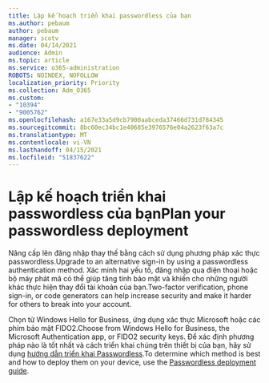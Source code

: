 ```yaml
---
title: Lập kế hoạch triển khai passwordless của bạn
ms.author: pebaum
author: pebaum
manager: scotv
ms.date: 04/14/2021
audience: Admin
ms.topic: article
ms.service: o365-administration
ROBOTS: NOINDEX, NOFOLLOW
localization_priority: Priority
ms.collection: Adm_O365
ms.custom:
- "10394"
- "9005762"
ms.openlocfilehash: a167e33a5d9cb7900aabceda37466d731d784345
ms.sourcegitcommit: 8bc60ec34bc1e40685e3976576e04a2623f63a7c
ms.translationtype: MT
ms.contentlocale: vi-VN
ms.lasthandoff: 04/15/2021
ms.locfileid: "51837622"
---
```

# <a name="plan-your-passwordless-deployment"></a><span data-ttu-id="1ebc9-102">Lập kế hoạch triển khai passwordless của bạn</span><span class="sxs-lookup"><span data-stu-id="1ebc9-102">Plan your passwordless deployment</span></span>

<span data-ttu-id="1ebc9-103">Nâng cấp lên đăng nhập thay thế bằng cách sử dụng phương pháp xác thực passwordless.</span><span class="sxs-lookup"><span data-stu-id="1ebc9-103">Upgrade to an alternative sign-in by using a passwordless authentication method.</span></span> <span data-ttu-id="1ebc9-104">Xác minh hai yếu tố, đăng nhập qua điện thoại hoặc bộ máy phát mã có thể giúp tăng tính bảo mật và khiến cho những người khác thực hiện thay đổi tài khoản của bạn.</span><span class="sxs-lookup"><span data-stu-id="1ebc9-104">Two-factor verification, phone sign-in, or code generators can help increase security and make it harder for others to break into your account.</span></span> 

<span data-ttu-id="1ebc9-105">Chọn từ Windows Hello for Business, ứng dụng xác thực Microsoft hoặc các phím bảo mật FIDO2.</span><span class="sxs-lookup"><span data-stu-id="1ebc9-105">Choose from Windows Hello for Business, the Microsoft Authentication app, or FIDO2 security keys.</span></span> <span data-ttu-id="1ebc9-106">Để xác định phương pháp nào là tốt nhất và cách triển khai chúng trên thiết bị của bạn, hãy sử dụng [hướng dẫn triển khai Passwordless](https://admin.microsoft.com/adminportal/home?#/modernonboarding/passwordlesssetup).</span><span class="sxs-lookup"><span data-stu-id="1ebc9-106">To determine which method is best and how to deploy them on your device, use the [Passwordless deployment guide](https://admin.microsoft.com/adminportal/home?#/modernonboarding/passwordlesssetup).</span></span> 

